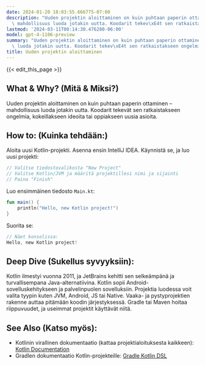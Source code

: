 ```yaml
---
date: 2024-01-20 18:03:55.666775-07:00
description: "Uuden projektin aloittaminen on kuin puhtaan paperin ottaminen \u2013\
  \ mahdollisuus luoda jotakin uutta. Koodarit tekev\xE4t sen ratkaistakseen ongelmia,\u2026"
lastmod: '2024-03-11T00:14:30.476280-06:00'
model: gpt-4-1106-preview
summary: "Uuden projektin aloittaminen on kuin puhtaan paperin ottaminen \u2013 mahdollisuus\
  \ luoda jotakin uutta. Koodarit tekev\xE4t sen ratkaistakseen ongelmia,\u2026"
title: Uuden projektin aloittaminen
---
```


{{< edit_this_page >}}

## What & Why? (Mitä & Miksi?)
Uuden projektin aloittaminen on kuin puhtaan paperin ottaminen – mahdollisuus luoda jotakin uutta. Koodarit tekevät sen ratkaistakseen ongelmia, kokeillakseen ideoita tai oppiakseen uusia asioita.

## How to: (Kuinka tehdään:)
Aloita uusi Kotlin-projekti. Asenna ensin IntelliJ IDEA. Käynnistä se, ja luo uusi projekti:

```Kotlin
// Valitse tiedostovalikosta "New Project"
// Valitse Kotlin/JVM ja määritä projektillesi nimi ja sijainti
// Paina "Finish"
```

Luo ensimmäinen tiedosto `Main.kt`:

```Kotlin
fun main() {
    println("Hello, new Kotlin project!")
}
```

Suorita se:

```Kotlin
// Näet konsolissa:
Hello, new Kotlin project!
```

## Deep Dive (Sukellus syvyyksiin):
Kotlin ilmestyi vuonna 2011, ja JetBrains kehitti sen selkeämpänä ja turvallisempana Java-alternatiivina. Kotlin sopii Android-sovelluskehitykseen ja palvelinpuolen sovelluksiin. Projektia luodessa voit valita tyypin kuten JVM, Android, JS tai Native. Vaaka- ja pystyprojektien rakenne auttaa pitämään koodin järjestyksessä. Gradle tai Maven hoitaa riippuvuudet, ja useimmat projektit käyttävät niitä.

## See Also (Katso myös):
- Kotlinin virallinen dokumentaatio (kattaa projektialoituksesta kaikkeen): [Kotlin Documentation](https://kotlinlang.org/docs/home.html)
- Gradlen dokumentaatio Kotlin-projekteille: [Gradle Kotlin DSL](https://docs.gradle.org/current/userguide/kotlin_dsl.html)
